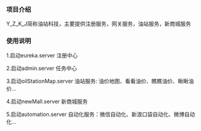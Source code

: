 ### 项目介绍

   Y_Z_K_J简称油站科技，主要提供注册服务，网关服务，油站服务，新商城服务

### 使用说明

1.启动eureka.server 注册中心

2.启动admin.server 任务中心

3.启动oilStationMap.server 油站服务: 油价地图、看看油价、瞧瞧油价、瞅瞅油价...

4.启动newMall.server 新商城服务

5.启动automation.server 自动化服务：微信自动化、新浪口袋自动化、微博自动化...

